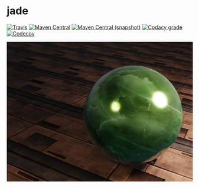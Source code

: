 jade
===

[![Travis](https://img.shields.io/travis/io7m/jade.png?style=flat-square)](https://travis-ci.org/io7m/jade)
[![Maven Central](https://img.shields.io/maven-central/v/com.io7m.jade/com.io7m.jade.png?style=flat-square)](http://search.maven.org/#search%7Cga%7C1%7Cg%3A%22com.io7m.jade%22)
[![Maven Central (snapshot)](https://img.shields.io/nexus/s/https/oss.sonatype.org/com.io7m.jade/com.io7m.jade.svg?style=flat-square)](https://oss.sonatype.org/content/repositories/snapshots/com/io7m/jade/)
[![Codacy grade](https://img.shields.io/codacy/grade/1cb085ef5ec44d43b9763ab8c500d927.png?style=flat-square)](https://www.codacy.com/app/github_79/jade)
[![Codecov](https://img.shields.io/codecov/c/github/io7m/jade.png?style=flat-square)](https://codecov.io/gh/io7m/jade)

![jade](./src/site/resources/jade.jpg?raw=true)

